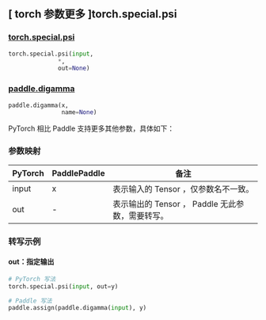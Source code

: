 ## [ torch 参数更多 ]torch.special.psi
### [torch.special.psi](https://pytorch.org/docs/stable/special.html#torch.special.psi)
```python
torch.special.psi(input,
              *,
              out=None)
```

### [paddle.digamma](https://www.paddlepaddle.org.cn/documentation/docs/zh/develop/api/paddle/special.digamma_cn.html)
```python
paddle.digamma(x,
               name=None)
```

PyTorch 相比 Paddle 支持更多其他参数，具体如下：
### 参数映射

| PyTorch       | PaddlePaddle | 备注                                                   |
| ------------- | ------------ | ------------------------------------------------------ |
|  input  |  x  | 表示输入的 Tensor ，仅参数名不一致。  |
|  out  | -  | 表示输出的 Tensor ， Paddle 无此参数，需要转写。    |

### 转写示例
#### out：指定输出
```python
# PyTorch 写法
torch.special.psi(input, out=y)

# Paddle 写法
paddle.assign(paddle.digamma(input), y)
```
